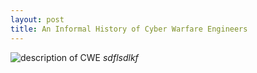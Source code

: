 ```yaml
---
layout: post
title: An Informal History of Cyber Warfare Engineers
---
```


![description of CWE](https://lh3.googleusercontent.com/pw/AP1GczM5TV2QMNz1r0w1p3bOBirTCz1HN5k3VqaZ_Bx7zMnbbk6mxTHBOPZSFcomEejB7-u-OmaHLLdfriExoDNp9aGB9oivCc2jjNnLEIdYP6E7bSoPeUsn=w355-h166-p-k)
_sdflsdlkf_